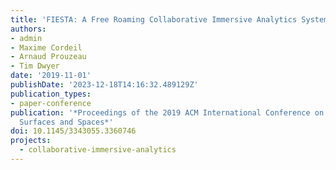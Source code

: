 ```yaml
---
title: 'FIESTA: A Free Roaming Collaborative Immersive Analytics System'
authors:
- admin
- Maxime Cordeil
- Arnaud Prouzeau
- Tim Dwyer
date: '2019-11-01'
publishDate: '2023-12-18T14:16:32.489129Z'
publication_types:
- paper-conference
publication: '*Proceedings of the 2019 ACM International Conference on Interactive
  Surfaces and Spaces*'
doi: 10.1145/3343055.3360746
projects:
  - collaborative-immersive-analytics
---
```

